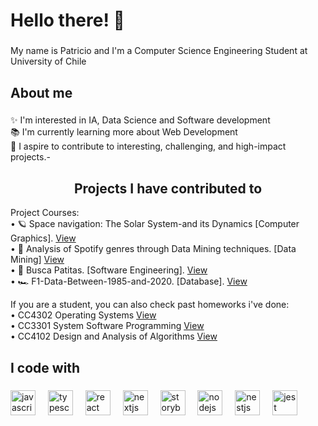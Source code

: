 <h1 align="left">Hello there! 👋 </h1>

###

<p align="left">My name is Patricio and I'm a Computer Science Engineering Student at University of Chile</p>

###

<h2 align="left">About me</h2>

###

<p align="left">✨ I'm interested in IA, Data Science and Software development <br>📚 I'm currently learning more about Web Development<br>🎯 I aspire to contribute to interesting, challenging, and high-impact projects.-</p>

###
<h2 align="center"> Projects I have contributed to </h2>

Project Courses: <br>
&#8226; 🪐 Space navigation: The Solar System-and its Dynamics [Computer Graphics]. [View](https://github.com/patricioespinozaa/CC3501-Computer-Graphics-Space-Navigation-The-Solar-System-and-Its-Dynamics) <br>
&#8226; 🎵 Analysis of Spotify genres through Data Mining techniques. [Data Mining] [View](https://github.com/patricioespinozaa/CC5205-Proyecto-Mineria-de-datos) <br>
&#8226; 🐾 Busca Patitas. [Software Engineering]. [View](https://github.com/patricioespinozaa/CC4401-Software-Engineering-Proyecto-Busca-Patitas) <br>
&#8226; 🏎️ F1-Data-Between-1985-and-2020. [Database]. [View](https://github.com/patricioespinozaa/CC3201-Database-Project-F1-Data-Between-1985-and-2020) <br>
 
If you are a student, you can also check past homeworks i've done:<br>
&#8226; CC4302 Operating Systems [View](https://github.com/patricioespinozaa/CC4302-Operating-Systems) <br>
&#8226; CC3301 System Software Programming [View](https://github.com/patricioespinozaa/CC3301-System-Software-Programming) <br>
&#8226; CC4102 Design and Analysis of Algorithms [View](https://github.com/patricioespinozaa/CC4102-Design-and-Analysis-of-Algorithms) <br> 


###

<h2 align="left">I code with</h2>

###

<div align="left">
  <img src="https://cdn.jsdelivr.net/gh/devicons/devicon/icons/javascript/javascript-original.svg" height="40" alt="javascript logo"  />
  <img width="12" />
  <img src="https://cdn.jsdelivr.net/gh/devicons/devicon/icons/typescript/typescript-original.svg" height="40" alt="typescript logo"  />
  <img width="12" />
  <img src="https://cdn.jsdelivr.net/gh/devicons/devicon/icons/react/react-original.svg" height="40" alt="react logo"  />
  <img width="12" />
  <img src="https://cdn.jsdelivr.net/gh/devicons/devicon/icons/nextjs/nextjs-original.svg" height="40" alt="nextjs logo"  />
  <img width="12" />
  <img src="https://cdn.jsdelivr.net/gh/devicons/devicon/icons/storybook/storybook-original.svg" height="40" alt="storybook logo"  />
  <img width="12" />
  <img src="https://cdn.jsdelivr.net/gh/devicons/devicon/icons/nodejs/nodejs-original.svg" height="40" alt="nodejs logo"  />
  <img width="12" />
  <img src="https://cdn.jsdelivr.net/gh/devicons/devicon/icons/nestjs/nestjs-original.svg" height="40" alt="nestjs logo"  />
  <img width="12" />
  <img src="https://cdn.jsdelivr.net/gh/devicons/devicon/icons/jest/jest-plain.svg" height="40" alt="jest logo"  />
</div>

###
